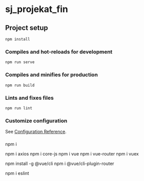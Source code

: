 # sj_projekat_fin

## Project setup
```
npm install
```

### Compiles and hot-reloads for development
```
npm run serve
```

### Compiles and minifies for production
```
npm run build
```

### Lints and fixes files
```
npm run lint
```

### Customize configuration
See [Configuration Reference](https://cli.vuejs.org/config/).


###
npm i

npm i axios
npm i core-js
npm i vue
npm i vue-router
npm i vuex

npm install -g @vue/cli
npm i @vue/cli-plugin-router

npm i eslint